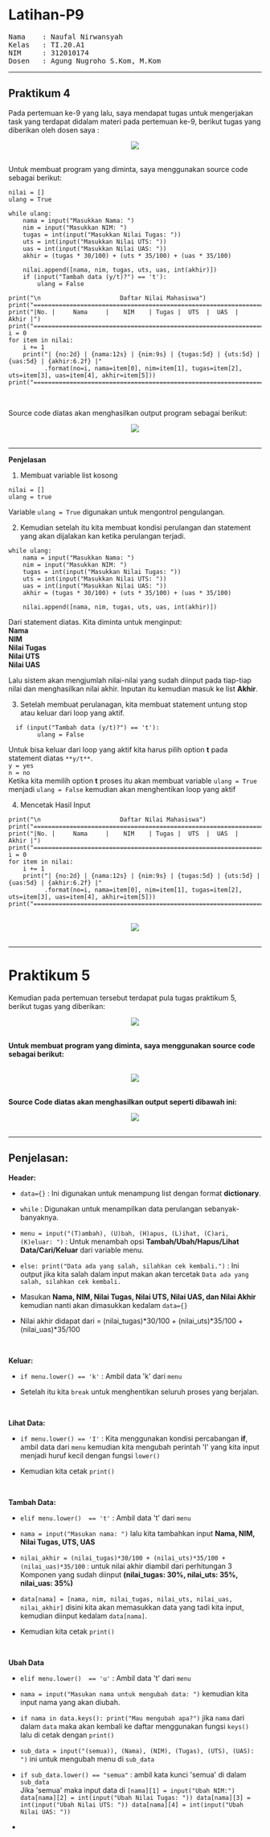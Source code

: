 # Latihan-P9
<pre>
Nama    : Naufal Nirwansyah 
Kelas   : TI.20.A1
NIM     : 312010174
Dosen   : Agung Nugroho S.Kom, M.Kom
</pre>

***
 ## Praktikum 4

 Pada pertemuan ke-9 yang lalu, saya mendapat tugas untuk mengerjakan task yang terdapat didalam materi pada pertemuan ke-9, berikut tugas yang diberikan oleh dosen saya : <br>
<div align="center">
<img src="images/tugasp4.png" >
</div>
<br>

Untuk membuat program yang diminta, saya menggunakan source code sebagai berikut: <br>
```
nilai = []
ulang = True

while ulang:
    nama = input("Masukkan Nama: ")
    nim = input("Masukkan NIM: ")
    tugas = int(input("Masukkan Nilai Tugas: "))
    uts = int(input("Masukkan Nilai UTS: "))
    uas = int(input("Masukkan Nilai UAS: "))
    akhir = (tugas * 30/100) + (uts * 35/100) + (uas * 35/100)

    nilai.append([nama, nim, tugas, uts, uas, int(akhir)])
    if (input("Tambah data (y/t)?") == 't'):
        ulang = False

print("\n                      Daftar Nilai Mahasiswa")
print("==================================================================")
print("|No. |     Nama     |    NIM    | Tugas |  UTS  |  UAS  |  Akhir |")
print("==================================================================")
i = 0
for item in nilai:
    i += 1
    print("| {no:2d} | {nama:12s} | {nim:9s} | {tugas:5d} | {uts:5d} | {uas:5d} | {akhir:6.2f} |"
          .format(no=i, nama=item[0], nim=item[1], tugas=item[2], uts=item[3], uas=item[4], akhir=item[5]))
print("==================================================================")
```
<br>

Source code diatas akan menghasilkan output program sebagai berikut: <br>
<div align="center">
<img src="images/resultp4.png" >
</div>
<br>

***

**Penjelasan** <br>
1. Membuat variable list kosong <br>
```
nilai = []
ulang = true
```
Variable `ulang = True` digunakan untuk mengontrol pengulangan. 
<br>

2. Kemudian setelah itu kita membuat kondisi perulangan dan statement yang akan dijalakan kan ketika perulangan terjadi. <br>
```
while ulang:
    nama = input("Masukkan Nama: ")
    nim = input("Masukkan NIM: ")
    tugas = int(input("Masukkan Nilai Tugas: "))
    uts = int(input("Masukkan Nilai UTS: "))
    uas = int(input("Masukkan Nilai UAS: "))
    akhir = (tugas * 30/100) + (uts * 35/100) + (uas * 35/100)

    nilai.append([nama, nim, tugas, uts, uas, int(akhir)])
```
Dari statement diatas. Kita diminta untuk menginput: <br>
**Nama** <br>
**NIM** <br>
**Nilai Tugas** <br>
**Nilai UTS** <br>
**Nilai UAS** <br>

Lalu sistem akan mengjumlah nilai-nilai yang sudah diinput pada tiap-tiap nilai dan menghasilkan nilai akhir. Inputan itu kemudian masuk ke list **Akhir**.
<br>

3. Setelah membuat perulanagan, kita membuat statement untung stop atau keluar dari loop yang aktif. <br>
```
  if (input("Tambah data (y/t)?") == 't'):
        ulang = False
```
Untuk bisa keluar dari loop yang aktif kita harus pilih option **t** pada statement diatas `**y/t**`. <br>
`y = yes` <br>
`n = no` <br>
Ketika kita memilih option **t** proses itu akan membuat variable `ulang = True` menjadi `ulang = False` kemudian akan menghentikan loop yang aktif <br>

4. Mencetak Hasil Input <br>
```
print("\n                      Daftar Nilai Mahasiswa")
print("==================================================================")
print("|No. |     Nama     |    NIM    | Tugas |  UTS  |  UAS  |  Akhir |")
print("==================================================================")
i = 0
for item in nilai:
    i += 1
    print("| {no:2d} | {nama:12s} | {nim:9s} | {tugas:5d} | {uts:5d} | {uas:5d} | {akhir:6.2f} |"
          .format(no=i, nama=item[0], nim=item[1], tugas=item[2], uts=item[3], uas=item[4], akhir=item[5]))
print("==================================================================")
```
<br>
<div align="center">
<img src="images/resulttp4.png" >
</div>
<br>

***
# Praktikum 5

Kemudian pada pertemuan tersebut terdapat pula tugas praktikum 5, berikut tugas yang diberikan: <br>

<div align="center">
<img src="images/tugasp5.png" >
</div> 
<br>

**Untuk membuat program yang diminta, saya menggunakan source code sebagai berikut:** <br>
<br>
<div align="center">
<img src="images/sclab5.png" >
</div> 
<br>

**Source Code diatas akan menghasilkan output seperti dibawah ini:** <br>

<div align="center">
<img src="images/output5.png" >
</div> 
<br>

***

## Penjelasan:

**Header:**

- `data={}` : Ini digunakan untuk menampung list dengan format **dictionary**. <br>

- `while`   : Digunakan untuk menampilkan data perulangan sebanyak-banyaknya. <br>

- `menu = input("(T)ambah), (U)bah, (H)apus, (L)ihat, (C)ari, (K)eluar: ")` : Untuk menambah opsi **Tambah/Ubah/Hapus/Lihat Data/Cari/Keluar** dari variable menu. <br>

- `else: print("Data ada yang salah, silahkan cek kembali.")` : Ini output jika kita salah dalam input makan akan tercetak `Data ada yang salah, silahkan cek kembali.`<br>

- Masukan **Nama, NIM, Nilai Tugas, Nilai UTS, Nilai UAS, dan Nilai Akhir** kemudian nanti akan dimasukkan kedalam `data={}`<br>

- Nilai akhir didapat dari = (nilai_tugas)*30/100 + (nilai_uts)*35/100 + (nilai_uas)*35/100
<br>

**Keluar:**

- `if menu.lower() == 'k'`  : Ambil data 'k' dari `menu`

- Setelah itu kita `break` untuk menghentikan seluruh proses yang berjalan.
<br>

**Lihat Data:**

- `if menu.lower() == 'I'`   : Kita menggunakan kondisi percabangan **if**, ambil data dari `menu` kemudian kita mengubah perintah 'I' yang kita input menjadi huruf kecil dengan fungsi `lower()` 

- Kemudian kita cetak `print()`
<br>

**Tambah Data:**

- `elif menu.lower()  == 't'`   : Ambil data 't' dari `menu` 

- `nama = input("Masukan nama: ")` lalu kita tambahkan input **Nama, NIM, Nilai Tugas, UTS, UAS**

- `nilai_akhir = (nilai_tugas)*30/100 + (nilai_uts)*35/100 + (nilai_uas)*35/100`    : untuk nilai akhir diambil dari perhitungan 3 Komponen yang sudah diinput **(nilai_tugas: 30%, nilai_uts: 35%, nilai_uas: 35%)**

- `data[nama] = [nama, nim, nilai_tugas, nilai_uts, nilai_uas, nilai_akhir]` disini kita akan memasukkan data yang tadi kita input, kemudian diinput kedalam `data[nama]`.

- Kemudian kita cetak `print()`
<br>

**Ubah Data**

- `elif menu.lower()  == 'u'`   : Ambil data 't' dari `menu`

- `nama = input("Masukan nama untuk mengubah data: ")` kemudian kita input nama yang akan diubah.

- `if nama in data.keys(): print("Mau mengubah apa?")` jika `nama` dari dalam `data` maka akan kembali ke daftar menggunakan fungsi `keys()` lalu di cetak dengan `print()`

- `sub_data = input("(semua)), (Nama), (NIM), (Tugas), (UTS), (UAS): ")` ini untuk mengubah menu di `sub_data`

- `if sub_data.lower() == "semua"`  : ambil kata kunci 'semua' di dalam `sub_data` <br>
Jika 'semua' maka input data di `[nama][1] = input("Ubah NIM:")`<br>
`data[nama][2] = int(input("Ubah Nilai Tugas: ")) data[nama][3] = int(input("Ubah Nilai UTS: ")) data[nama][4] = int(input("Ubah Nilai UAS: "))`

-
